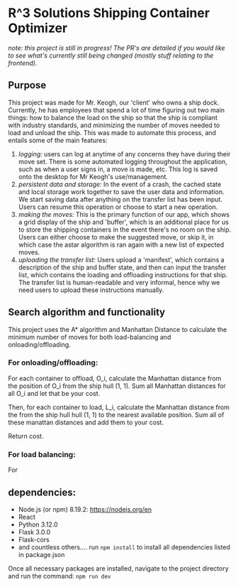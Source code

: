 # R^3 Solutions Shipping Container Optimizer
_note: this project is still in progress! The PR's are detailed if you would like to see what's currently still being changed (mostly stuff relating to the frontend)._

## Purpose
This project was made for Mr. Keogh, our 'client' who owns a ship dock. Currently, he has employees that spend a lot of time figuring out two main things: how to balance the load on the ship so that the ship is compliant with industry standards, and minimizing the number of moves needed to load and unload the ship. This was made to automate this process, and entails some of the main features: 

1. _logging:_ users can log at anytime of any concerns they have during their move set. There is some automated logging throughout the application, such as when a user signs in, a move is made, etc. This log is saved onto the desktop for Mr Keogh's use/management. 
2. _persistent data and storage:_ In the event of a crash, the cached state and local storage work together to save the user data and information. We start saving data after anything on the transfer list has been input. Users can resume this operation or choose to start a new operation. 
3.  _making the moves:_ This is the primary function of our app, which shows a grid display of the ship and 'buffer', which is an additional place for us to store the shipping containers in the event there's no room on the ship. Users can either choose to make the suggested move, or skip it, in which case the astar algorithm is ran again with a new list of expected moves.
4.  _uploading the transfer list:_ Users upload a 'manifest', which contains a description of the ship and buffer state, and then can input the transfer list, which contains the loading and offloading instructions for that ship. The transfer list is human-readable and very informal, hence why we need users to upload these instructions manually. 

## Search algorithm and functionality 
This project uses the A* algorithm and Manhattan Distance to calculate the minimum number of moves for both load-balancing and onloading/offloading. 

### For onloading/offloading: 

For each container to offload, O_i, calculate the Manhattan distance from the position of O_i from the ship hull (1, 1). Sum all Manhattan distances for all O_i and let that be your cost.

Then, for each container to load, L_i, calculate the Manhattan distance from the from the ship hull hull (1, 1) to the nearest available position. Sum all of these manattan distances and add them to your cost.

Return cost.

### For load balancing: 

For

## dependencies: 
- Node.js (or npm) 8.19.2: https://nodejs.org/en
- React 
- Python 3.12.0
- Flask 3.0.0
- Flask-cors
- and countless others.... run `npm install` to install all dependencies listed in package.json 

Once all necessary packages are installed, navigate to the project directory and run the command:
`npm run dev`

